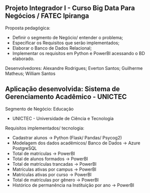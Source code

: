 Projeto Integrador I - Curso Big Data Para Negócios / FATEC Ipiranga
-------------------------------------------------------------------

Proposta pedagógica:
* Definir o segmento de Negócio/ entender o problema;
* Especificar os Requisitos que serão implementados;
* Elaborar o Banco de Dados Relacional;
* Implementar os requisitos em Python e PowerBI acessando o BD elaborado.

Desenvolvedores:
Alexandre Rodrigues; 
Everton Santos; 
Guilherme Matheus; 
William Santos

Aplicação desenvolvida: Sistema de Gerenciamento Acadêmico - UNICTEC 
-------------------------------------------------------------------
Segmento de Negócio: Educação
* UNICTEC - Universidade de Ciência e Tecnologia 

Requisitos implementados/ tecnologia:
- Cadastrar alunos -> Python (Flask/ Pandas/ Psycog2)
- Modelagem dos dados acadêmicos/ Banco de Dados -> Azure PostgreSQL 
- Total de matrículas -> PowerBI
- Total de alunos formados -> PowerBI
- Total de matrículas trancadas -> PowerBI
- Matrículas ativas por campus -> PowerBI
- Matrículas ativas por curso -> PowerBI
- Total de matrículas por gênero -> PowerBI
- Histórico de permanência na Instituição por ano -> PowerBI









